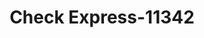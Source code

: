 ---
f_zip-code: 37840
f_state-code: TN
title: Check Express-11342
f_phone: 865-435-5686
f_city-only: Oliver Springs
f_address: 534 E Tri County Blvd Oliver Springs
f_location-unique-id: '11342'
slug: check-express-11342
updated-on: '2024-05-30T13:46:58.046Z'
created-on: '2024-05-30T13:36:59.803Z'
published-on: '2024-05-30T13:54:32.469Z'
f_city-state: cms/city/oliver-springs-tn.md
f_company: cms/company/check-express.md
f_state: cms/state/tennessee.md
layout: '[payday-loan].html'
tags: payday-loan
---